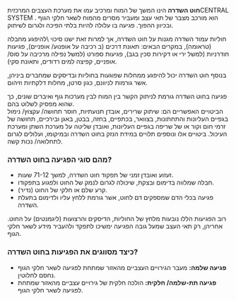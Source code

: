 **חוט השדרה** הינו המשך של המוח ומרכיב עמו את מערכת העצבים המרכזיתCENTRAL SYSTEM . הוא מורכב מצבר של תאי עצב ומעביר מסרים מהמוח לשאר חלקי הגוף ובכיוון ההפוך. פגיעה בו עלולה להיות בלתי הפיכה ולגרום לשיתוק.

חוליות עמוד השדרה מגנות על חוט השדרה, אך למרות זאת ישנו סיכוי \להיפגע מחבלה (טראומה), במקרים הבאים: תאונת דרכים (ב רכיבה על אופנוע/ אופניים), פגיעות חודרניות (למשל ירי או דקירות סכין בגב), פגיעות ספורט (למשל נפילה מרכיבה על סוס/ אופניים, קפיצה למים רדודים, ותאונת סקי).

בנוסף חוט השדרה יכול להיפגע ממחלות שפוגעות בחוליות ובדיסקים שמחברים ביניהן, אשר גורמות לניוונם, כגון סרטן, מחלות דלקתיות וזיהום.

פגיעה בחוט השדרה גורמת לניתוק הקשר בין המוח לבין מערכות גוף ואיברים שונים, כך שהוא מפסיק לשלוט בהם.</br> הביטויים האפשריים הם: שיתוק שרירים, אובדן תנועתיות, חוסר תחושה/ עקצוץ/ נימול בגפיים העליונות והתחתונות, בצוואר, בכתפיים, בחזה, בבטן, באגן ובירכיים, תחושה של זרמי חום וקור או של שריפה בגפיים העליונות, ואובדן שליטה על מערכת השתן ומערכת העיכול. ביטויים אלו ונוספים תלויים במידת הנזק בחוט השדרה ובמיקומו, ועלולים לגרום לתחלואה/ נכות קשה.

### מהם סוגי הפגיעה בחוט השדרה?

- זעזוע ואובדן זמני של תפקוד חוט השדרה, למשך 71-12 שעות.
- חבלה שמלווה בדימום ובצקת, שיכולה לגרום לנמק של החוט ולפגוע בתפקודו.
- קרע שלם או חלקי של החוט (נדיר).
- פגיעה בכלי הדם שמספקים דם לחוט, אשר גורמת ללחץ עליו ולדימום בתעלת השדרה.

רוב הפגיעות הללו נובעות מלחץ של החוליות, הדיסקים והרצועות (ליגמנטים) על החוט. אחריהן, רק תאי העצב שמעל גובה הפגיעה ימשיכו לתפקד ולהעביר מידע לשאר חלקי הגוף.

### כיצד מסווגים את הפגיעות בחוט השדרה?

- **פגיעה שלמה:** מעבר הגירויים העצביים מהאזור שמתחת לפגיעה לשאר חלקי הגוף נחסם לחלוטין.
- **פגיעה תת-שלמה/ חלקית:** הולכה חלקית של גירויים עצביים מהאזור שמתחת לפגיעה לשאר חלקי הגוף.
